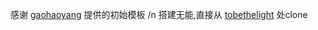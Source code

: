 感谢 [gaohaoyang](https://github.com/Gaohaoyang/gaohaoyang.github.io) 提供的初始模板 /n
搭建无能,直接从 [tobethelight](https://tobethelight.github.io/) 处clone
